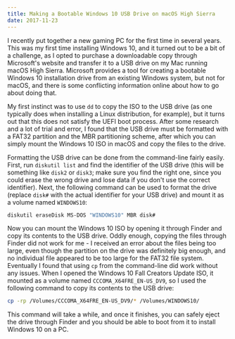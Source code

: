 ```yaml
---
title: Making a Bootable Windows 10 USB Drive on macOS High Sierra
date: 2017-11-23
---
```

I recently put together a new gaming PC for the first time in several years. This was my first time installing Windows 10, and it turned out to be a bit of a challenge, as I opted to purchase a downloadable copy through Microsoft's website and transfer it to a USB drive on my Mac running macOS High Sierra. Microsoft provides a tool for creating a bootable Windows 10 installation drive from an existing Windows system, but not for macOS, and there is some conflicting information online about how to go about doing that.

My first instinct was to use `dd` to copy the ISO to the USB drive (as one typically does when installing a Linux distribution, for example), but it turns out that this does not satisfy the UEFI boot process. After some research and a lot of trial and error, I found that the USB drive must be formatted with a FAT32 partition and the MBR partitioning scheme, after which you can simply mount the Windows 10 ISO in macOS and copy the files to the drive.

 Formatting the USB drive can be done from the command-line fairly easily. First, run `diskutil list` and find the identifier of the USB drive (this will be something like `disk2` or `disk3`; make sure you find the right one, since you could erase the wrong drive and lose data if you don't use the correct identifier). Next, the following command can be used to format the drive (replace `disk#` with the actual identifier for your USB drive) and mount it as a volume named `WINDOWS10`:

```sh
diskutil eraseDisk MS-DOS "WINDOWS10" MBR disk#
```

Now you can mount the Windows 10 ISO by opening it through Finder and copy its contents to the USB drive. Oddly enough, copying the files through Finder did not work for me - I received an error about the files being too large, even though the partition on the drive was definitely big enough, and no individual file appeared to be too large for the FAT32 file system. Eventually I found that using `cp` from the command-line did work without any issues. When I opened the Windows 10 Fall Creators Update ISO, it mounted as a volume named `CCCOMA_X64FRE_EN-US_DV9`, so I used the following command to copy its contents to the USB drive:

```sh
cp -rp /Volumes/CCCOMA_X64FRE_EN-US_DV9/* /Volumes/WINDOWS10/
```

This command will take a while, and once it finishes, you can safely eject the drive through Finder and you should be able to boot from it to install Windows 10 on a PC.
